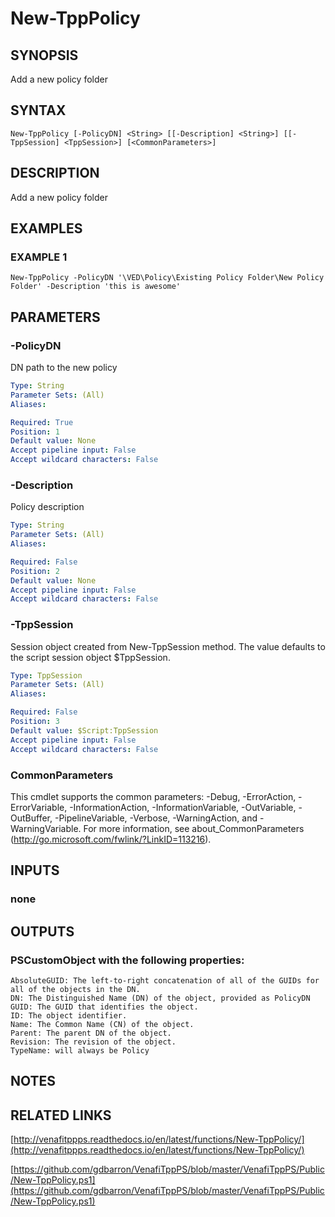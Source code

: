 # New-TppPolicy

## SYNOPSIS
Add a new policy folder

## SYNTAX

```
New-TppPolicy [-PolicyDN] <String> [[-Description] <String>] [[-TppSession] <TppSession>] [<CommonParameters>]
```

## DESCRIPTION
Add a new policy folder

## EXAMPLES

### EXAMPLE 1
```
New-TppPolicy -PolicyDN '\VED\Policy\Existing Policy Folder\New Policy Folder' -Description 'this is awesome'
```

## PARAMETERS

### -PolicyDN
DN path to the new policy

```yaml
Type: String
Parameter Sets: (All)
Aliases:

Required: True
Position: 1
Default value: None
Accept pipeline input: False
Accept wildcard characters: False
```

### -Description
Policy description

```yaml
Type: String
Parameter Sets: (All)
Aliases:

Required: False
Position: 2
Default value: None
Accept pipeline input: False
Accept wildcard characters: False
```

### -TppSession
Session object created from New-TppSession method. 
The value defaults to the script session object $TppSession.

```yaml
Type: TppSession
Parameter Sets: (All)
Aliases:

Required: False
Position: 3
Default value: $Script:TppSession
Accept pipeline input: False
Accept wildcard characters: False
```

### CommonParameters
This cmdlet supports the common parameters: -Debug, -ErrorAction, -ErrorVariable, -InformationAction, -InformationVariable, -OutVariable, -OutBuffer, -PipelineVariable, -Verbose, -WarningAction, and -WarningVariable.
For more information, see about_CommonParameters (http://go.microsoft.com/fwlink/?LinkID=113216).

## INPUTS

### none

## OUTPUTS

### PSCustomObject with the following properties:
    AbsoluteGUID: The left-to-right concatenation of all of the GUIDs for all of the objects in the DN.
    DN: The Distinguished Name (DN) of the object, provided as PolicyDN
    GUID: The GUID that identifies the object.
    ID: The object identifier.
    Name: The Common Name (CN) of the object.
    Parent: The parent DN of the object.
    Revision: The revision of the object.
    TypeName: will always be Policy

## NOTES

## RELATED LINKS

[http://venafitppps.readthedocs.io/en/latest/functions/New-TppPolicy/](http://venafitppps.readthedocs.io/en/latest/functions/New-TppPolicy/)

[https://github.com/gdbarron/VenafiTppPS/blob/master/VenafiTppPS/Public/New-TppPolicy.ps1](https://github.com/gdbarron/VenafiTppPS/blob/master/VenafiTppPS/Public/New-TppPolicy.ps1)

